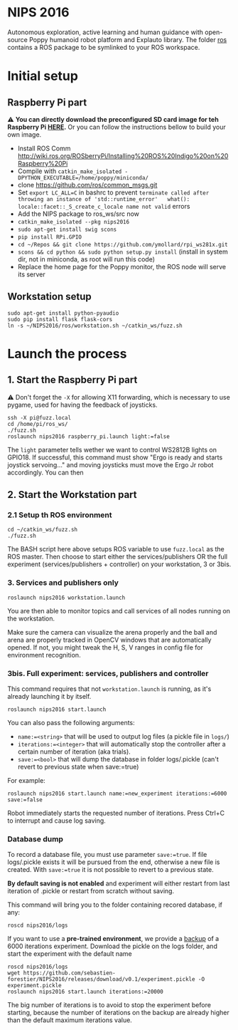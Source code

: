# NIPS 2016
Autonomous exploration, active learning and human guidance with open-source Poppy humanoid robot platform and Explauto library.
The folder [ros](ros) contains a ROS package to be symlinked to your ROS workspace.

# Initial setup
## Raspberry Pi part

⚠️ **You can directly download the preconfigured SD card image for teh Raspberry Pi [HERE](https://github.com/sebastien-forestier/NIPS2016/releases/tag/v0.1).** Or you can follow the instructions bellow to build your own image.

  - Install ROS Comm http://wiki.ros.org/ROSberryPi/Installing%20ROS%20Indigo%20on%20Raspberry%20Pi
  - Compile with `catkin_make_isolated -DPYTHON_EXECUTABLE=/home/poppy/miniconda/`
  - clone https://github.com/ros/common_msgs.git
  - Set `export LC_ALL=C` in bashrc to prevent `terminate called after throwing an instance of 'std::runtime_error'   what():  locale::facet::_S_create_c_locale name not valid` errors
  - Add the NIPS package to ros_ws/src now
  -  `catkin_make_isolated --pkg nips2016`
  - `sudo apt-get install swig scons`
  - `pip install RPi.GPIO`
  - `cd ~/Repos && git clone https://github.com/ymollard/rpi_ws281x.git`
  - `scons && cd python && sudo python setup.py install`  (install in system dir, not in miniconda, as root will run this code)
  - Replace the home page for the Poppy monitor, the ROS node will serve its server


## Workstation setup
```
sudo apt-get install python-pyaudio
sudo pip install flask flask-cors
ln -s ~/NIPS2016/ros/workstation.sh ~/catkin_ws/fuzz.sh
```

# Launch the process
## 1. Start the Raspberry Pi part
⚠️  Don't forget the `-X` for allowing X11 forwarding, which is necessary to use pygame, used for having the feedback of joysticks.
 
```
ssh -X pi@fuzz.local
cd /home/pi/ros_ws/
./fuzz.sh
roslaunch nips2016 raspberry_pi.launch light:=false
```
The `light` parameter tells wether we want to control WS2812B lights on GPIO18.
If successful, this command must show "Ergo is ready and starts joystick servoing..." and moving joysticks must move the Ergo Jr robot accordingly. You can then

## 2. Start the Workstation part
### 2.1 Setup th ROS environment
```
cd ~/catkin_ws/fuzz.sh
./fuzz.sh
```
The BASH script here above setups ROS variable to use `fuzz.local` as the ROS master.
Then choose to start either the services/publishers OR the full experiment (services/publishers + controller) on your workstation, 3 or 3bis.

### 3. Services and publishers only
```
roslaunch nips2016 workstation.launch
```
You are then able to monitor topics and call services of all nodes running on the workstation.

Make sure the camera can visualize the arena properly and the ball and arena are properly tracked in OpenCV windows that are automatically opened. If not, you might tweak the H, S, V ranges in config file for environment recognition.

### 3bis. Full experiment: services, publishers and controller
This command requires that not `workstation.launch` is running, as it's already launching it by itself.
```
roslaunch nips2016 start.launch
```
You can also pass the following arguments:
 - `name:=<string>` that will be used to output log files (a pickle file in `logs/`)
 - `iterations:=<integer>` that will automatically stop the controller after a certain number of iteration (aka trials).
 - `save:=<bool>` that will dump the database in folder logs/<name>.pickle (can't revert to previous state when save:=true)

 For example:
```
roslaunch nips2016 start.launch name:=new_experiment iterations:=6000 save:=false
```

Robot immediately starts the requested number of iterations. Press Ctrl+C to interrupt and cause log saving.

### Database dump

To record a database file, you must use parameter `save:=true`.
If file logs/<name>.pickle exists it will be pursued from the end, otherwise a new file is created.
With `save:=true` it is not possible to revert to a previous state.

**By default saving is not enabled** and experiment will either restart from last iteration of <name>.pickle or restart from scratch without saving.

This command will bring you to the folder containing recored database, if any:
```
roscd nips2016/logs
```



If you want to use a **pre-trained environment**, we provide a [backup](https://github.com/sebastien-forestier/NIPS2016/releases/download/v0.1/experiment.pickle) of a 6000 iterations experiment. 
Download the pickle on the logs folder, and start the experiment with the default name
```
roscd nips2016/logs
wget https://github.com/sebastien-forestier/NIPS2016/releases/download/v0.1/experiment.pickle -O experiment.pickle
roslaunch nips2016 start.launch iterations:=20000
```
The big number of iterations is to avoid to stop the experiment before starting, because the number of iterations on the backup are already higher than the default maximum iterations value.

